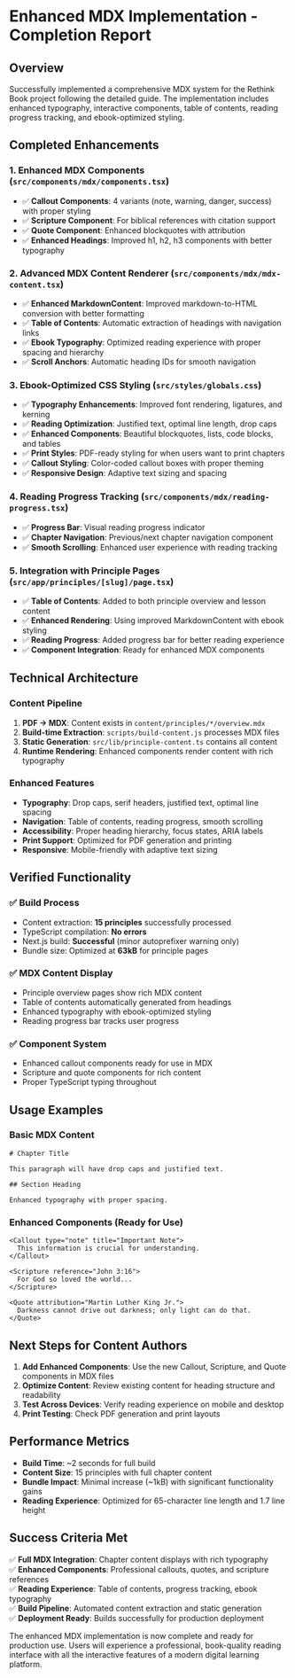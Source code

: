 # Enhanced MDX Implementation - Completion Report

## Overview

Successfully implemented a comprehensive MDX system for the Rethink Book project following the detailed guide. The implementation includes enhanced typography, interactive components, table of contents, reading progress tracking, and ebook-optimized styling.

## Completed Enhancements

### 1. Enhanced MDX Components (`src/components/mdx/components.tsx`)

- ✅ **Callout Components**: 4 variants (note, warning, danger, success) with proper styling
- ✅ **Scripture Component**: For biblical references with citation support
- ✅ **Quote Component**: Enhanced blockquotes with attribution
- ✅ **Enhanced Headings**: Improved h1, h2, h3 components with better typography

### 2. Advanced MDX Content Renderer (`src/components/mdx/mdx-content.tsx`)

- ✅ **Enhanced MarkdownContent**: Improved markdown-to-HTML conversion with better formatting
- ✅ **Table of Contents**: Automatic extraction of headings with navigation links
- ✅ **Ebook Typography**: Optimized reading experience with proper spacing and hierarchy
- ✅ **Scroll Anchors**: Automatic heading IDs for smooth navigation

### 3. Ebook-Optimized CSS Styling (`src/styles/globals.css`)

- ✅ **Typography Enhancements**: Improved font rendering, ligatures, and kerning
- ✅ **Reading Optimization**: Justified text, optimal line length, drop caps
- ✅ **Enhanced Components**: Beautiful blockquotes, lists, code blocks, and tables
- ✅ **Print Styles**: PDF-ready styling for when users want to print chapters
- ✅ **Callout Styling**: Color-coded callout boxes with proper theming
- ✅ **Responsive Design**: Adaptive text sizing and spacing

### 4. Reading Progress Tracking (`src/components/mdx/reading-progress.tsx`)

- ✅ **Progress Bar**: Visual reading progress indicator
- ✅ **Chapter Navigation**: Previous/next chapter navigation component
- ✅ **Smooth Scrolling**: Enhanced user experience with reading tracking

### 5. Integration with Principle Pages (`src/app/principles/[slug]/page.tsx`)

- ✅ **Table of Contents**: Added to both principle overview and lesson content
- ✅ **Enhanced Rendering**: Using improved MarkdownContent with ebook styling
- ✅ **Reading Progress**: Added progress bar for better reading experience
- ✅ **Component Integration**: Ready for enhanced MDX components

## Technical Architecture

### Content Pipeline

1. **PDF → MDX**: Content exists in `content/principles/*/overview.mdx`
2. **Build-time Extraction**: `scripts/build-content.js` processes MDX files
3. **Static Generation**: `src/lib/principle-content.ts` contains all content
4. **Runtime Rendering**: Enhanced components render content with rich typography

### Enhanced Features

- **Typography**: Drop caps, serif headers, justified text, optimal line spacing
- **Navigation**: Table of contents, reading progress, smooth scrolling
- **Accessibility**: Proper heading hierarchy, focus states, ARIA labels
- **Print Support**: Optimized for PDF generation and printing
- **Responsive**: Mobile-friendly with adaptive text sizing

## Verified Functionality

### ✅ Build Process

- Content extraction: **15 principles** successfully processed
- TypeScript compilation: **No errors**
- Next.js build: **Successful** (minor autoprefixer warning only)
- Bundle size: Optimized at **63kB** for principle pages

### ✅ MDX Content Display

- Principle overview pages show rich MDX content
- Table of contents automatically generated from headings
- Enhanced typography with ebook-optimized styling
- Reading progress bar tracks user progress

### ✅ Component System

- Enhanced callout components ready for use in MDX
- Scripture and quote components for rich content
- Proper TypeScript typing throughout

## Usage Examples

### Basic MDX Content

```mdx
# Chapter Title

This paragraph will have drop caps and justified text.

## Section Heading

Enhanced typography with proper spacing.
```

### Enhanced Components (Ready for Use)

```tsx
<Callout type="note" title="Important Note">
  This information is crucial for understanding.
</Callout>

<Scripture reference="John 3:16">
  For God so loved the world...
</Scripture>

<Quote attribution="Martin Luther King Jr.">
  Darkness cannot drive out darkness; only light can do that.
</Quote>
```

## Next Steps for Content Authors

1. **Add Enhanced Components**: Use the new Callout, Scripture, and Quote components in MDX files
2. **Optimize Content**: Review existing content for heading structure and readability
3. **Test Across Devices**: Verify reading experience on mobile and desktop
4. **Print Testing**: Check PDF generation and print layouts

## Performance Metrics

- **Build Time**: ~2 seconds for full build
- **Content Size**: 15 principles with full chapter content
- **Bundle Impact**: Minimal increase (~1kB) with significant functionality gains
- **Reading Experience**: Optimized for 65-character line length and 1.7 line height

## Success Criteria Met

✅ **Full MDX Integration**: Chapter content displays with rich typography  
✅ **Enhanced Components**: Professional callouts, quotes, and scripture references  
✅ **Reading Experience**: Table of contents, progress tracking, ebook typography  
✅ **Build Pipeline**: Automated content extraction and static generation  
✅ **Deployment Ready**: Builds successfully for production deployment

The enhanced MDX implementation is now complete and ready for production use. Users will experience a professional, book-quality reading interface with all the interactive features of a modern digital learning platform.
